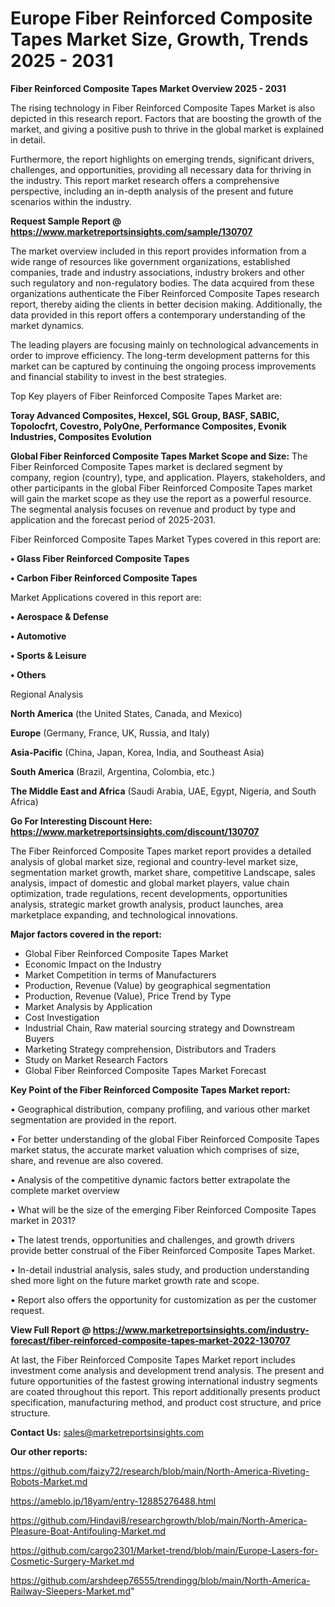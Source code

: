  # Europe Fiber Reinforced Composite Tapes Market Size, Growth, Trends 2025 - 2031

<Strong> Fiber Reinforced Composite Tapes Market Overview 2025 - 2031</strong>

The rising technology in Fiber Reinforced Composite Tapes Market is also depicted in this research report. Factors that are boosting the growth of the market, and giving a positive push to thrive in the global market is explained in detail.

Furthermore, the report highlights on emerging trends, significant drivers, challenges, and opportunities, providing all necessary data for thriving in the industry. This report market research offers a comprehensive perspective, including an in-depth analysis of the present and future scenarios within the industry.

<strong>Request Sample Report @ <a href=https://www.marketreportsinsights.com/sample/130707>https://www.marketreportsinsights.com/sample/130707</a></strong>

The market overview included in this report provides information from a wide range of resources like government organizations, established companies, trade and industry associations, industry brokers and other such regulatory and non-regulatory bodies. The data acquired from these organizations authenticate the Fiber Reinforced Composite Tapes research report, thereby aiding the clients in better decision making. Additionally, the data provided in this report offers a contemporary understanding of the market dynamics.

The leading players are focusing mainly on technological advancements in order to improve efficiency. The long-term development patterns for this market can be captured by continuing the ongoing process improvements and financial stability to invest in the best strategies.

Top Key players of Fiber Reinforced Composite Tapes Market are:

<strong>Toray Advanced Composites, Hexcel, SGL Group, BASF, SABIC, Topolocfrt, Covestro, PolyOne, Performance Composites, Evonik Industries, Composites Evolution</strong>

<strong><b>Global Fiber Reinforced Composite Tapes Market Scope and Size:</b></strong>
The Fiber Reinforced Composite Tapes market is declared segment by company, region (country), type, and application. Players, stakeholders, and other participants in the global Fiber Reinforced Composite Tapes market will gain the market scope as they use the report as a powerful resource. The segmental analysis focuses on revenue and product by type and application and the forecast period of 2025-2031.

Fiber Reinforced Composite Tapes Market Types covered in this report are:

<strong>• Glass Fiber Reinforced Composite Tapes

• Carbon Fiber Reinforced Composite Tapes</strong>

Market Applications covered in this report are:

<strong>• Aerospace & Defense

• Automotive

• Sports & Leisure

• Others</strong> 

Regional Analysis

<strong>North America</strong> (the United States, Canada, and Mexico)

<strong>Europe</strong> (Germany, France, UK, Russia, and Italy)

<strong>Asia-Pacific</strong> (China, Japan, Korea, India, and Southeast Asia)

<strong>South America</strong> (Brazil, Argentina, Colombia, etc.)

<strong>The Middle East and Africa</strong> (Saudi Arabia, UAE, Egypt, Nigeria, and South Africa)

<strong>Go For Interesting Discount Here: <a href=https://www.marketreportsinsights.com/discount/130707>https://www.marketreportsinsights.com/discount/130707</a></strong>

The Fiber Reinforced Composite Tapes market report provides a detailed analysis of global market size, regional and country-level market size, segmentation market growth, market share, competitive Landscape, sales analysis, impact of domestic and global market players, value chain optimization, trade regulations, recent developments, opportunities analysis, strategic market growth analysis, product launches, area marketplace expanding, and technological innovations.

<strong><b>Major factors covered in the report:</b></strong>
<ul>
  <li>Global Fiber Reinforced Composite Tapes Market </li>
  <li>Economic Impact on the Industry</li>
  <li>Market Competition in terms of Manufacturers</li>
  <li>Production, Revenue (Value) by geographical segmentation</li>
  <li>Production, Revenue (Value), Price Trend by Type</li>
  <li>Market Analysis by Application</li>
  <li>Cost Investigation</li>
  <li>Industrial Chain, Raw material sourcing strategy and Downstream Buyers</li>
  <li>Marketing Strategy comprehension, Distributors and Traders</li>
  <li>Study on Market Research Factors</li>
  <li>Global Fiber Reinforced Composite Tapes Market Forecast</li>
</ul>

<strong><b>Key Point of the Fiber Reinforced Composite Tapes Market report:</b></strong>

• Geographical distribution, company profiling, and various other market segmentation are provided in the report.

• For better understanding of the global Fiber Reinforced Composite Tapes market status, the accurate market valuation which comprises of size, share, and revenue are also covered.

• Analysis of the competitive dynamic factors better extrapolate the complete market overview

• What will be the size of the emerging Fiber Reinforced Composite Tapes market in 2031?

• The latest trends, opportunities and challenges, and growth drivers provide better construal of the Fiber Reinforced Composite Tapes Market.

• In-detail industrial analysis, sales study, and production understanding shed more light on the future market growth rate and scope.

• Report also offers the opportunity for customization as per the customer request.

<strong><b>View Full Report @ <a href=https://www.marketreportsinsights.com/industry-forecast/fiber-reinforced-composite-tapes-market-2022-130707>https://www.marketreportsinsights.com/industry-forecast/fiber-reinforced-composite-tapes-market-2022-130707</a></b></strong>


At last, the Fiber Reinforced Composite Tapes Market report includes investment come analysis and development trend analysis. The present and future opportunities of the fastest growing international industry segments are coated throughout this report. This report additionally presents product specification, manufacturing method, and product cost structure, and price structure.

<strong>Contact Us:</strong>
sales@marketreportsinsights.com

<strong>Our other reports:</strong>

<a href=https://github.com/faizy72/research/blob/main/North-America-Riveting-Robots-Market.md>https://github.com/faizy72/research/blob/main/North-America-Riveting-Robots-Market.md</a>

<a href=https://ameblo.jp/18yam/entry-12885276488.html>https://ameblo.jp/18yam/entry-12885276488.html</a>

<a href=https://github.com/Hindavi8/researchgrowth/blob/main/North-America-Pleasure-Boat-Antifouling-Market.md>https://github.com/Hindavi8/researchgrowth/blob/main/North-America-Pleasure-Boat-Antifouling-Market.md</a>

<a href=https://github.com/cargo2301/Market-trend/blob/main/Europe-Lasers-for-Cosmetic-Surgery-Market.md>https://github.com/cargo2301/Market-trend/blob/main/Europe-Lasers-for-Cosmetic-Surgery-Market.md</a>

<a href=https://github.com/arshdeep76555/trendingg/blob/main/North-America-Railway-Sleepers-Market.md>https://github.com/arshdeep76555/trendingg/blob/main/North-America-Railway-Sleepers-Market.md</a>"
